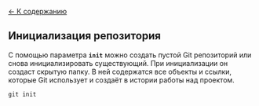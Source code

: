 [<- К содержанию](/readme.md)

## Инициализация репозитория

С помощью параметра **`init`** можно создать пустой Git репозиторий или снова инициализировать существующий. При инициализации он создаст скрытую папку. В ней содержатся все объекты и ссылки, которые Git использует и создаёт в истории работы над проектом.

```
git init
```